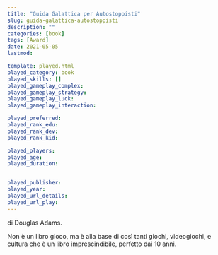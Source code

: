 ```yaml
---
title: "Guida Galattica per Autostoppisti"
slug: guida-galattica-autostoppisti
description: ""
categories: [book]
tags: [Award]
date: 2021-05-05
lastmod: 

template: played.html
played_category: book
played_skills: []
played_gameplay_complex: 
played_gameplay_strategy: 
played_gameplay_luck: 
played_gameplay_interaction: 

played_preferred: 
played_rank_edu: 
played_rank_dev: 
played_rank_kid: 

played_players: 
played_age: 
played_duration: 


played_publisher: 
played_year: 
played_url_details: 
played_url_play: 
---
```



di Douglas Adams.

Non è un libro gioco, ma è alla base di così tanti giochi, videogiochi, e cultura che è un libro imprescindibile, perfetto dai 10 anni.
